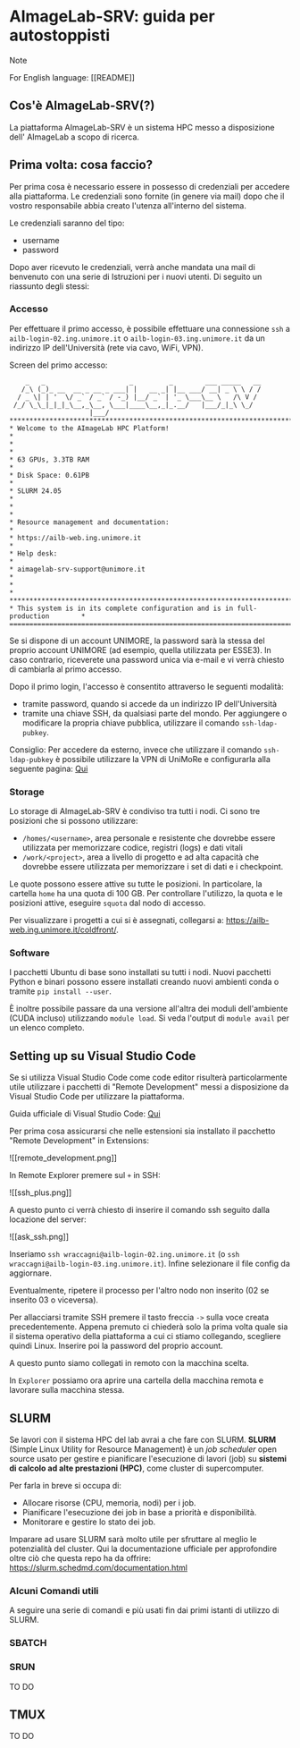 # AImageLab-SRV: guida per autostoppisti

> [!NOTE]
> For English language: [[README]]
## Cos'è AImageLab-SRV(?)

La piattaforma AImageLab-SRV è un sistema HPC messo a disposizione dell' AImageLab a scopo di ricerca.

## Prima volta: cosa faccio?

Per prima cosa è necessario essere in possesso di credenziali per accedere alla piattaforma. Le credenziali sono fornite (in genere via mail) dopo che il vostro responsabile abbia creato l'utenza all'interno del sistema.

Le credenziali saranno del tipo:
- username 
- password

Dopo aver ricevuto le credenziali, verrà anche mandata una mail di benvenuto con una serie di Istruzioni per i nuovi utenti. Di seguito un riassunto degli stessi:
### Accesso

Per effettuare il primo accesso, è possibile effettuare una connessione `ssh` a `ailb-login-02.ing.unimore.it` o `ailb-login-03.ing.unimore.it` da un indirizzo IP dell'Università (rete via cavo, WiFi, VPN).

Screen del primo accesso:
```
    _   _                     _         _        ___ _____   __
   /_\ (_)_ __  __ _ __ _ ___| |   __ _| |__ ___/ __| _ \ \ / /
  / _ \| | '  \/ _` / _` / -_) |__/ _` | '_ \___\__ \   /\ V /
 /_/ \_\_|_|_|_\__,_\__, \___|____\__,_|_.__/   |___/_|_\ \_/
                    |___/
*********************************************************************************
* Welcome to the AImageLab HPC Platform!                                        *
*                                                                               *
* 63 GPUs, 3.3TB RAM                                                            *
* Disk Space: 0.61PB                                                            *
* SLURM 24.05                                                                   *
*                                                                               *
* Resource management and documentation:                                        *
* https://ailb-web.ing.unimore.it                                               *
* Help desk:                                                                    *
* aimagelab-srv-support@unimore.it                                              *
*                                                                               *
*********************************************************************************
* This system is in its complete configuration and is in full-production        *
=================================================================================
```

Se si dispone di un account UNIMORE, la password sarà la stessa del proprio account UNIMORE (ad esempio, quella utilizzata per ESSE3). In caso contrario, riceverete una password unica via e-mail e vi verrà chiesto di cambiarla al primo accesso.

Dopo il primo login, l'accesso è consentito attraverso le seguenti modalità:
- tramite password, quando si accede da un indirizzo IP dell'Università
- tramite una chiave SSH, da qualsiasi parte del mondo. Per aggiungere o modificare la propria chiave pubblica, utilizzare il comando `ssh-ldap-pubkey`.

Consiglio: Per accedere da esterno, invece che utilizzare il comando `ssh-ldap-pubkey` è possibile utilizzare la VPN di UniMoRe e configurarla alla seguente pagina: [Qui](https://www.sirs.unimore.it/site/home/servizi/accesso-vpn.html) 
### Storage

Lo storage di AImageLab-SRV è condiviso tra tutti i nodi. Ci sono tre posizioni che si possono utilizzare:
- `/homes/<username>`, area personale e resistente che dovrebbe essere utilizzata per memorizzare codice, registri (logs) e dati vitali
- `/work/<project>`, area a livello di progetto e ad alta capacità che dovrebbe essere utilizzata per memorizzare i set di dati e i checkpoint.

Le quote possono essere attive su tutte le posizioni. In particolare, la cartella `home` ha una quota di 100 GB. Per controllare l'utilizzo, la quota e le posizioni attive, eseguire `squota` dal nodo di accesso.

Per visualizzare i progetti a cui si è assegnati, collegarsi a: https://ailb-web.ing.unimore.it/coldfront/.
### Software

I pacchetti Ubuntu di base sono installati su tutti i nodi. Nuovi pacchetti Python e binari possono essere installati creando nuovi ambienti conda o tramite `pip install --user`.

È inoltre possibile passare da una versione all'altra dei moduli dell'ambiente (CUDA incluso) utilizzando `module load`. Si veda l'output di `module avail` per un elenco completo.

## Setting up su Visual Studio Code

Se si utilizza Visual Studio Code come code editor risulterà particolarmente utile utilizzare i pacchetti di "Remote Development" messi a disposizione da Visual Studio Code per utilizzare la piattaforma.

Guida ufficiale di Visual Studio Code: [Qui](https://code.visualstudio.com/docs/remote/ssh) 

Per prima cosa assicurarsi che nelle estensioni sia installato il pacchetto "Remote Development" in Extensions:

![[remote_development.png]]

In Remote Explorer premere sul `+` in SSH:

![[ssh_plus.png]]

A questo punto ci verrà chiesto di inserire il comando ssh seguito dalla locazione del server:

![[ask_ssh.png]]

Inseriamo `ssh wraccagni@ailb-login-02.ing.unimore.it` (o `ssh wraccagni@ailb-login-03.ing.unimore.it`). Infine selezionare il file config da aggiornare.

Eventualmente,  ripetere il processo per l'altro nodo non inserito (02 se inserito 03 o viceversa).

Per allacciarsi tramite SSH premere il tasto freccia `->` sulla voce creata precedentemente. Appena premuto ci chiederà solo la prima volta quale sia il sistema operativo della piattaforma a cui ci stiamo collegando, scegliere quindi Linux. Inserire poi la password del proprio account.

A questo punto siamo collegati in remoto con la macchina scelta.

In `Explorer` possiamo ora aprire una cartella della macchina remota e lavorare sulla macchina stessa. 

## SLURM

Se lavori con il sistema HPC del lab avrai a che fare con SLURM. **SLURM** (Simple Linux Utility for Resource Management) è un _job scheduler_ open source usato per gestire e pianificare l'esecuzione di lavori (job) su **sistemi di calcolo ad alte prestazioni (HPC)**, come cluster di supercomputer.

Per farla in breve si occupa di:

- Allocare risorse (CPU, memoria, nodi) per i job.    
- Pianificare l'esecuzione dei job in base a priorità e disponibilità.    
- Monitorare e gestire lo stato dei job.

Imparare ad usare SLURM sarà molto utile per sfruttare al meglio le potenzialità del cluster.
Qui la documentazione ufficiale per approfondire oltre ciò che questa repo ha da offrire: https://slurm.schedmd.com/documentation.html

### Alcuni Comandi utili

A seguire una serie di comandi e più usati fin dai primi istanti di utilizzo di SLURM. 
### SBATCH



### SRUN

TO DO
## TMUX

TO DO